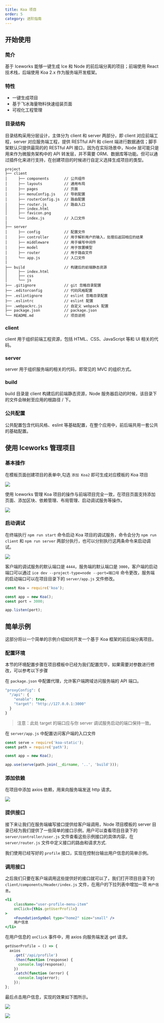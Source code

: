```yaml
---
title: Koa 项目
order: 5
category: 进阶指南
---
```


## 开始使用

### 简介

基于 Iceworks 能够一键生成 Ice 和 Node 的前后端分离的项目；前端使用 React 技术栈，后端使用 Koa 2.x 作为服务端开发框架。

### 特性

- 一键生成项目
- 基于飞冰海量物料快速组装页面
- 可视化工程管理

### 目录结构

目录结构采用分层设计，主体分为 client 和 server 两部分，即 client 对应前端工程，server 对应服务端工程，提供 RESTful API 和 client 端进行数据通信；脚手架默认只提供最简的的 RESTful API 接口，因为在实际场景中，Node 层可能只是用来作为微服务架构中的 API 转发层，并不需要 ORM、数据库等功能。但可以通过插件化来进行支持，在创建项目的时候进行自定义选择生成项目的类型。

```makedown
project
├── client
│     ├── components       // 公共组件
│     ├── layouts          // 通用布局
│     ├── pages            // 页面
│     ├── menuConfig.js    // 导航配置
│     ├── routerConfig.js  // 路由配置
│     ├── router.js        // 路由入口
│     ├── index.html
│     ├── favicon.png
│     └── index.js         // 入口文件
|
├── server
│     ├── config           // 配置文件
│     ├── controller       // 用于解析用户的输入，处理后返回相应的结果
│     ├── middleware       // 用于编写中间件
│     ├── model            // 用于放置模型
│     ├── router           // 用于路由文件
│     └── app.js           // 入口文件
|
├── build                  // 构建后的前端静态资源
│     ├── index.html
│     ├── css
│     └── js
├── .gitignore             // git 忽略目录配置
├── .editorconfig          // 代码风格配置
├── .eslintignore          // eslint 忽略目录配置
├── .eslintrc              // eslint 配置
├── .webpackrc.js          // 自定义 webpack 配置
├── package.json           // package.json
└── README.md              // 项目说明
```

### client
client 用于组织前端工程资源，包括 HTML、CSS、JavaScript 等和 UI 相关的代码。

### server
 server 用于组织服务端的相关的代码，即常见的 MVC 的组织方式。

### build
build 目录是 client 构建后的前端静态资源，Node 服务器启动的时候，该目录下的文件会映射至应用的根路径 / 下。

### 公共配置
公共配置包含代码风格、eslint 等基础配置，在整个应用中，前后端共用一套公共的基础配置。

## 使用 Iceworks 管理项目

### 基本操作

在模板页面创建项目的表单中,勾选 `添加 Koa2` 即可生成对应模板的 Koa 项目

![](https://img.alicdn.com/tfs/TB1CY2NjNjaK1RjSZFAXXbdLFXa-982-712.png "")

使用 Iceworks 管理 Koa 项目的操作与前端项目完全一致，在项目页面支持添加页面、添加区块、依赖管理、布局管理、启动调试服务等操作。

![](https://img.alicdn.com/tfs/TB1XMYDjNTpK1RjSZFMXXbG_VXa-982-712.png "")

### 启动调试

在终端执行 `npm run start` 命令启动 Koa 项目的调试服务，命令会分为 `npm run client` 和 `npm run server` 两部分执行，也可以分别执行这两条命令来启动调试。

![](https://img.alicdn.com/tfs/TB1br6NjNjaK1RjSZFAXXbdLFXa-982-712.png "")

客户端的调试服务的默认端口是 `4444`，服务端的默认端口是 `3000`，客户端的启动端口可以通过 `ice dev --project-type=node --port=端口号` 命令更改，服务端的启动端口可以在项目目录下的 `server/app.js` 文件修改。

```jsx
const Koa = require('koa');

const app = new Koa();
const port = 3000;

app.listen(port);
```

## 简单示例

这部分将以一个简单的示例介绍如何开发一个基于 Koa 框架的前后端分离项目。

### 配置环境

本节的环境配置步骤在项目模板中已经为我们配置完毕，如果需要对参数进行修改，可以参考以下步骤

在 `package.json` 中配置代理，允许客户端跨域访问服务端的 API 端口。

```jsx
"proxyConfig": {
  "/api": {
    "enable": true,
    "target": "http://127.0.0.1:3000"
  }
}
```

> 注意：此处 target 的端口应与你 server 调试服务启动的端口保持一致。

在 `server/app.js` 中配置访问客户端的入口文件

```jsx
const serve = require('koa-static');
const path = require('path');

const app = new Koa();

app.use(serve(path.join(__dirname, '..', 'build')));
```

### 添加依赖

在项目中添加 axios 依赖，用来向服务端发送 http 请求。

![](https://img.alicdn.com/tfs/TB1jovwjHvpK1RjSZPiXXbmwXXa-982-712.png "")

### 提供接口

接下来让我们在服务端编写接口提供给客户端调用，Node 项目模板的 server 目录已经为我们提供了一些简单的接口示例，用户可以查看项目目录下的 `server/controller/user.js` 文件查看这些示例接口的具体内容，在 `server/router.js` 文件中定义接口的路由和请求方式.

我们使用已经写好的 `profile` 接口，实现在控制台输出用户信息的简单示例。

### 调用接口

之后我们只要在客户端调用这些提供好的接口就可以了，我们打开项目目录下的 `client/components/Header/index.js` 文件，在用户的下拉列表中增加一项 `用户信息`。

```jsx
<li
	className="user-profile-menu-item"
	onClick={this.getUserProfile}
>
	<FoundationSymbol type="home2" size="small" />
	用户信息
</li>
```

在用户信息的 `onClick` 事件中，用 axios 向服务端发送 get 请求。

```jsx
getUserProfile = () => {
  axios
    .get('/api/profile')
    .then(function (response) {
      console.log(response);
    })
    .catch(function (error) {
      console.log(error);
    });
};
```

最后点击用户信息，实现的效果如下图所示。

![](https://img.alicdn.com/tfs/TB1g8zQiwHqK1RjSZFkXXX.WFXa-209-244.png "")

![](https://img.alicdn.com/tfs/TB1fvrQipzqK1RjSZFoXXbfcXXa-1506-143.png "")
